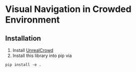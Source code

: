 # Visual Navigation in Crowded Environment

## Installation
1. Install [UnrealCrowd]()
2. Install this library into pip via
```
pip install -e .
```